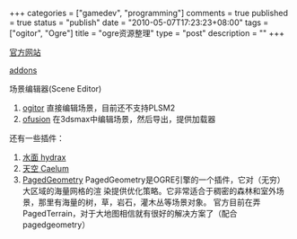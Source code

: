 +++
categories = ["gamedev", "programming"]
comments = true
published = true
status = "publish"
date = "2010-05-07T17:23:23+08:00"
tags = ["ogitor", "Ogre"]
title = "ogre资源整理"
type = "post"
description = ""
+++


[官方网站](www.ogre3d.org)

[addons](http://www.ogre3d.org/developers/addons)

场景编辑器(Scene Editor)
1. [ogitor](http://www.ogre3d.org/wiki/index.php/Ogitor) 直接编辑场景，目前还不支持PLSM2
2. [ofusion](http://www.ofusiontechnologies.com/) 在3dsmax中编辑场景，然后导出，提供加载器
	
还有一些插件：
1. [水面 hydrax](www.ogre3d.org/wiki/index.php/Hydrax)
2. [天空 Caelum](http://www.ogre3d.org/wiki/index.php/Caelum)
3. [PagedGeometry](http://www.ogre3d.org/wiki/index.php/PagedGeometry_Engine) PagedGeometry是OGRE引擎的一个插件，它对（无穷）大区域的海量网格的渲 染提供优化策略。它非常适合于稠密的森林和室外场景，那里有海量的树，草，岩石，灌木丛等场景对象。 官方目前在弄PagedTerrain，对于大地图相信就有很好的解决方案了（配合pagedgeometry）
<!--more-->